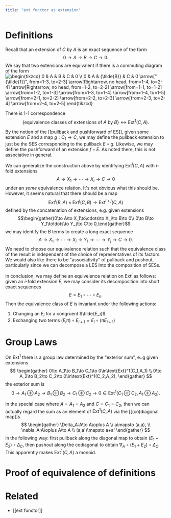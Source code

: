 ```yaml
---
title: "ext functor as extension"
---
```


# Definitions
Recall that an extension of $C$ by $A$ is an exact sequence of the form $$0\to A\to B\to C\to 0.$$ We say that two extensions are equivalent if there is a commuting diagram of the form 
<img align="center" src="https://i.upmath.me/svg/%5Cbegin%7Btikzcd%7D%0A%090%20%26%20A%20%26%20B%20%26%20C%20%26%200%20%5C%5C%0A%090%20%26%20A%20%26%20%7B%5Ctilde%7BB%7D%7D%20%26%20C%20%26%200%0A%09%5Carrow%5B%22%7B%5Ctilde%7Bf%7D%7D%22%2C%20from%3D1-3%2C%20to%3D2-3%5D%0A%09%5Carrow%5BRightarrow%2C%20no%20head%2C%20from%3D1-4%2C%20to%3D2-4%5D%0A%09%5Carrow%5BRightarrow%2C%20no%20head%2C%20from%3D1-2%2C%20to%3D2-2%5D%0A%09%5Carrow%5Bfrom%3D1-1%2C%20to%3D1-2%5D%0A%09%5Carrow%5Bfrom%3D1-2%2C%20to%3D1-3%5D%0A%09%5Carrow%5Bfrom%3D1-3%2C%20to%3D1-4%5D%0A%09%5Carrow%5Bfrom%3D1-4%2C%20to%3D1-5%5D%0A%09%5Carrow%5Bfrom%3D2-1%2C%20to%3D2-2%5D%0A%09%5Carrow%5Bfrom%3D2-2%2C%20to%3D2-3%5D%0A%09%5Carrow%5Bfrom%3D2-3%2C%20to%3D2-4%5D%0A%09%5Carrow%5Bfrom%3D2-4%2C%20to%3D2-5%5D%0A%5Cend%7Btikzcd%7D" alt="\begin{tikzcd}
	0 &amp; A &amp; B &amp; C &amp; 0 \\
	0 &amp; A &amp; {\tilde{B}} &amp; C &amp; 0
	\arrow[&quot;{\tilde{f}}&quot;, from=1-3, to=2-3]
	\arrow[Rightarrow, no head, from=1-4, to=2-4]
	\arrow[Rightarrow, no head, from=1-2, to=2-2]
	\arrow[from=1-1, to=1-2]
	\arrow[from=1-2, to=1-3]
	\arrow[from=1-3, to=1-4]
	\arrow[from=1-4, to=1-5]
	\arrow[from=2-1, to=2-2]
	\arrow[from=2-2, to=2-3]
	\arrow[from=2-3, to=2-4]
	\arrow[from=2-4, to=2-5]
\end{tikzcd}" />

There is 1-1 correspondence $$\{\text{equivalence classes of extensions of }A \text{ by } B\}\leftrightarrow\text{Ext}^1(C,A).$$

By the notion of the [[pullback and pushforward of ES]], given some extension $E$ and a map $g:C_1\to C$, we may define the pullback extension to just be the SES corresponding to the pullback $E\circ g$. Likewise, we may define the pushforward of an extension $f\circ E$. As noted there, this is not associative in general.

We can generalize the construction above by identifying $\text{Ext}^i(C,A)$ with $i$-fold extensions $$A\to X_1\to\cdots\to X_i\to C\to 0$$ under an *some* equivalence relation. It's not obvious what this should be. However, it seems natural that there should be a map $$\text{Ext}^i(B,A)\times\text{Ext}^j(C,B)\to \text{Ext}^{i+j}(C,A)$$ defined by the concatenation of extensions, e.g. given extensions $$\begin{gather}0\to A\to X_1\to\cdots\to X_i\to B\to 0\\ 0\to B\to Y_1\to\dots\to Y_j\to C\to 0,\end{gather}$$ we may identify the $B$ terms to create a long exact sequence $$A\to X_1\to\cdots\to X_i\to Y_1\to\cdots\to Y_j\to C\to 0.$$ We need to choose our  equivalence relation such that the equivalence class of the result is independent of the choice of representatives of its factors. We would also like there to be "associativity" of pullback and pushout, particularly since we can decompose a LES into the composition of SESs.

In conclusion, we may define an equivelence relation on $\text{Ext}^i$ as follows: given an $i$-fold extension $E$, we may consider its decomposition into short exact sequences $$E=E_1\circ\cdots\circ E_n.$$ Then the equivalence class of $E$ is invariant under the following actions:
1. Changing an $E_i$ for a congruent $\tilde{E_i}$
2. Exchanging two terms $(E_i\pi)\circ E_{i+1}=E_i\circ(\pi E_{i+1})$

# Group Laws
On $\text{Ext}^1$ there is a group law determined by the "exterior sum", e..g given extensions
$$
\begin{gather}
0\to A_1\to B_1\to C_1\to 0\in\text{Ext}^1(C_1,A_1) \\
0\to A_2\to B_2\to C_2\to 0\in\text{Ext}^1(C_2,A_2), 
\end{gather}
$$ 
the exterior sum is 
$$
0\to A_1\oplus A_2\to B_1\oplus B_2\to C_1\oplus C_2\to 0\in\text{Ext}^1(C_1\oplus C_2, A_1\oplus A_2).
$$

In the special case where $A=A_1=A_2$ and $C=C_1=C_2$, then we can actually regard the sum as an element of $\text{Ext}^1(C,A)$ via the [[(co)diagonal map]]s 
$$
\begin{gather}
\Delta_A:A\to A\oplus A \\
a\mapsto (a,a), \\
\nabla_A:A\oplus A\to A \\
(a,a')\mapsto a+a'
\end{gather}
$$
in the following way: first pullback along the diagonal map to obtain $(E_1+E_2)\circ \Delta_C$, then pushout along the codiagonal to obtain $\nabla_A\circ (E_1+E_2)\circ\Delta_C$. This apparently makes $\text{Ext}^1(C,A)$ a monoid.

# Proof of equivalence of definitions

# Related
- [[ext functor]]